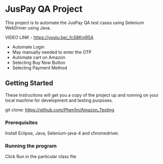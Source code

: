 # JusPay QA Project

This project is to automate the JusPay QA test cases using Selenium WebDriver using Java.

VIDEO LINK - https://youtu.be/_fcS8Knj95A

- Automate Login
- May manually needed to enter the OTP
- Automate cart on Amazon
- Selecting Buy Now Button
- Selecting Payment Method


## Getting Started

These instructions will get you a copy of the project up and running on your local machine for development and testing purposes.

git clone: https://github.com/Phen1m/Amazon_Testing


### Prerequisites

Install Eclipse, Java, Selenium-java-4 and chromedriver.


### Running the program

Click Run in the particular class file
